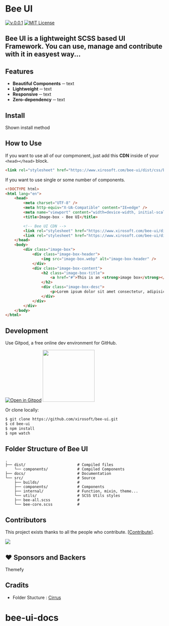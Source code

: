 # **Bee UI**

[![v.0.0.1](https://img.shields.io/badge/Bee%20UI-0.0.1-blue.svg)](https://github.com/xirosoft/bee-ui)
[![MIT License](https://img.shields.io/badge/license-MIT-orange.svg)](https://opensource.org/licenses/MIT)

## **Bee UI** is a lightweight **SCSS** based UI Framework. You can use, manage and contribute with it in easyest way...

## Features

-   **Beautiful Components** ─ text
-   **Lightweight** ─ text
-   **Responsive** ─ text
-   **Zero-dependency** ─ text

## Install

Shown install method

## How to Use

If you want to use all of our compmonent, just add this **CDN** inside of your `<head></head>` block.

```html
<link rel="stylesheet" href="https://www.xirosoft.com/bee-ui/dist/css/bee-ui.all.min.css" />
```

If you want to use single or some number of components.

```html
<!DOCTYPE html>
<html lang="en">
    <head>
        <meta charset="UTF-8" />
        <meta http-equiv="X-UA-Compatible" content="IE=edge" />
        <meta name="viewport" content="width=device-width, initial-scale=1.0" />
        <title>Image-box - Bee UI</title>

        <!-- Bee UI CDN -->
        <link rel="stylesheet" href="https://www.xirosoft.com/bee-ui/dist/css/beeui.all.min.css" />
        <link rel="stylesheet" href="https://www.xirosoft.com/bee-ui/dist/css/components/image-box.css" />
    </head>
    <body>
        <div class="image-box">
            <div class="image-box-header">
                <img src="image-box.webp" alt="image-box-header" />
            </div>
            <div class="image-box-content">
                <h2 class="image-box-title">
                    <a href="#">This is an <strong>image box</strong></a>
                </h2>
                <div class="image-box-desc">
                    <p>Lorem ipsum dolor sit amet consectetur, adipisicing elit. Accusamus, debitis!</p>
                </div>
            </div>
        </div>
    </body>
</html>
```

## Development

Use Gitpod, a free online dev environment for GitHub.

[![Open in Gitpod](https://gitpod.io/button/open-in-gitpod.svg)](https://gitpod.io/#https://github.com/xirosoft/bee-ui)
[<img src="https://svgshare.com/i/pKC.svg" width="165px" />](https://vscode.dev/github/xirosoft/bee-ui)


Or clone locally:

```bash
$ git clone https://github.com/xirosoft/bee-ui.git
$ cd bee-ui
$ npm install
$ npm watch
```

## Folder Structure of **Bee UI**

    .
    ├── dist/                       # Compiled files
        └── components/             # Compiled Components
    ├── docs/                       # Documentation
    └── src/                        # Source
        ├── builds/                 #
        ├── components/             # Components
        ├── internal/               # Function, mixin, theme...
        └── utils/                  # SCSS Utils styles
        ├── bee-all.scss            #
        └── bee-core.scss           #


## Contributors

This project exists thanks to all the people who contribute. [[Contribute](https://github.com/xirosoft/bee-ui/graphs/contributors)].

[<img src="https://contrib.rocks/image?repo=veler/DevToys" />](https://github.com/xirosoft/bee-ui/graphs/contributors)


## ❤️ Sponsors and Backers

Themefy

## Cradits

-   Folder Stucture : [Cirrus](https://github.com/Spiderpig86/Cirrus)
# bee-ui-docs
